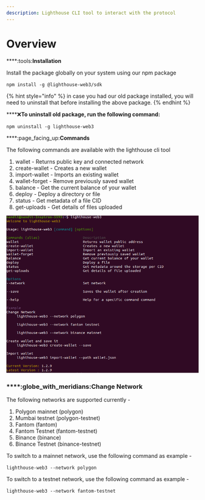 ```yaml
---
description: Lighthouse CLI tool to interact with the protocol
---
```


# Overview

****:tools:**Installation**

Install the package globally on your system using our npm package

```
npm install -g @lighthouse-web3/sdk
```

{% hint style="info" %}
in case you had our old package installed, you will need to uninstall that before installing the above package.&#x20;
{% endhint %}

****:x:**To uninstall old package, run the following command:**

```
npm uninstall -g lighthouse-web3
```

****:page\_facing\_up:**Commands**

The following commands are available with the lighthouse cli tool

1. wallet - Returns public key and connected network
2. create-wallet - Creates a new wallet
3. import-wallet - Imports an existing wallet
4. wallet-forget - Remove previously saved wallet
5. balance - Get the current balance of your wallet
6. deploy - Deploy a directory or file
7. status - Get metadata of a file CID
8. get-uploads - Get details of files uploaded

![](../.gitbook/assets/cli-home.png)

### ****:globe\_with\_meridians:**Change Network**

The following networks are supported currently -&#x20;

1. Polygon mainnet (polygon)
2. Mumbai testnet (polygon-testnet)
3. Fantom (fantom)
4. Fantom Testnet (fantom-testnet)
5. Binance (binance)
6. Binance Testnet (binance-testnet)

To switch to a mainnet network, use the following command as example -&#x20;

```
lighthouse-web3 --network polygon
```

To switch to a testnet network, use the following command as example -&#x20;

```
lighthouse-web3 --network fantom-testnet
```
